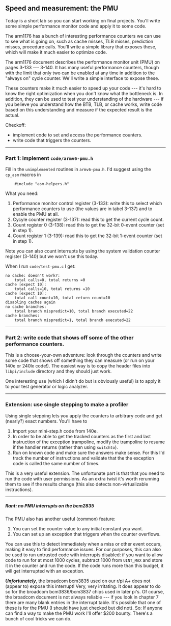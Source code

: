 ## Speed and measurement: the PMU

Today is a short lab so you can start working on final projects.  You'll
write some simple performance monitor code and apply it to some code.

The arm1176 has a bunch of interesting performance counters
we can use to see what is going on, such as cache misses, TLB misses,
prediction misses, procedure calls.  You'll write a simple library that
exposes these, which will make it much easier to optimize code.

The arm1176 document describes the performance monitor unit (PMU) on pages
3-133 --- 3-140.  It has many useful performance counters, though with the
limit that only two can be enabled at any time in addition to the "always
on" cycle counter.  We'll write a simple interface to expose these.

These counters make it much easier to speed up your code --- it's hard to
know the right optimization when you don't know what the bottleneck is.
In addition, they can be used to test your understanding of the hardware
--- if you believe you understand how the BTB, TLB, or cache works, write
code based on this understanding and measure if the expected result is
the actual.

Checkoff:
  - implement code to set and access the performance counters.
  - write code that triggers the counters.

----------------------------------------------------------------------
### Part 1:  implement `code/armv6-pmu.h`

Fill in the `unimplemented` routines in `armv6-pmu.h`.  I'd suggest
using the `cp_asm` macros in

        #include "asm-helpers.h"

What you need:
   1. Performance monitor control register (3-133): write this to
      select which performance counters to use (the values are in tabel
      3-137) and to enable the PMU at all.
   2. Cycyle counter register (3-137): read this to get the current
      cycle count.
   3. Count register 0 (3-138): read this to get the 32-bit 0-event
      counter (set in step 1).
   4. Count register 1 (3-139): read this to get the 32-bit 1-event
      counter (set in step 1).

Note you can also count interrupts by using the system validation counter
register (3-140) but we won't use this today.

When I run `code/test-pmu.c` I get:

    no cache: doesn't work?:
	    total calls=0, total returns =0
    cache [expect 10]:
	    total calls=10, total returns =10
    cache [expect 10]:
	    total call count=10, total return count=10
    disabling caches again
    no cache branches:
	    total branch mispredict=10, total branch executed=22
    cache branches:
	    total branch mispredict=1, total branch executed=22

----------------------------------------------------------------------
### Part 2: write code that shows off some of the other performance counters.

This is a choose-your-own adventure:  look through the counters and
write some code that shows off something they can measure (or run on your
140e or 240lx code!).  The easiest way is to copy the header files into
`libpi/include` directory and they should just work.

One interesting use (which I didn't do but is obviously useful) is to 
apply it to your test generator or logic analyzer.

----------------------------------------------------------------------
### Extension: use single stepping to make a profiler

Using single stepping lets you apply the counters to arbitrary code and
get (nearly?) exact numbers.  You'll have to 
  1. Import your mini-step.h code from 140e.
  2. In order to be able to get the tracked counters as the first
     and last instruction of the exception trampoline, modify the
     trampoline to resume if the handler returns (rather than using
     `switchto`).
   3. Run on known code and make sure the answers make sense.  For this
      I'd track the number of instructions and validate that the 
      the exception code is called the same number of times.

This is a very useful extension.  The unfortunate part is that that you
need to run the code with user permissions.  As an extra twist it's
worth rerunning them to see if the results change (this also detects
non-virtualizable instructions).

----------------------------------------------------------------------
##### Rant: no PMU interrupts on the bcm2835

The PMU also has another useful (common) feature:
  1. You can set the counter value to any initial constant you want.
  2. You can set up an exception that triggers when the counter overflows.

You can use this to detect immediately when a miss or other event occurs,
making it easy to find performance issues.  For our purposes, this can
also be used to run untrusted code with interrupts disabled:  if you
want to allow code to run for at most 1000 cycles, subtract 1000 from
`UINT_MAX` and store it in the counter and run the code.  If the code
runs more than this budget, it will get interrupted with an exception.

***Unfortunately***, the broadcom bcm3835 used on our r/pi A+  does not
(appear to) expose this interrupt!  Very, very irritating.   It does
appear to do so for the broadcom bcm3836/bcm3837 chips used in later pi's.
Of course, the broadcom document is not always reliable --- if you
look in chapter 7 there are many blank entries in the interrupt table.
It's possible that one of these is for the PMU (I should have just checked
but did not).  So: If anyone can find a way to make the PMU work I'll
offer  $200 bounty.  There's a bunch of cool tricks we can do.
